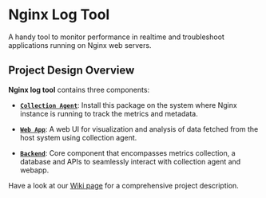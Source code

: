 # Nginx Log Tool

A handy tool to monitor performance in realtime and troubleshoot applications running on Nginx web servers.

## Project Design Overview
**Nginx log tool** contains three components:
* [**`Collection Agent`**](src/collectionAgent): Install this package on the system where Nginx instance is running to track the metrics and metadata.
  
* [**`Web App`**](src/frontend): A web UI for visualization and analysis of data fetched from the host system using collection agent.
  
* [**`Backend`**](src/backend): Core component that encompasses metrics collection, a database and APIs to seamlessly interact with collection agent and webapp.

Have a look at our [Wiki page](https://github.com/CS305-software-Engineering/nginx-log-tool/wiki) for a comprehensive project description.
